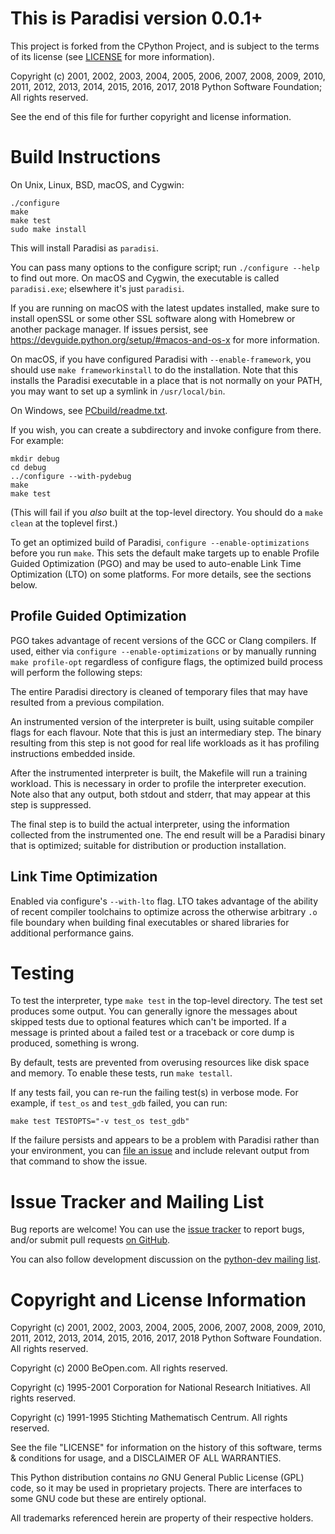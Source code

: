 This is Paradisi version 0.0.1+
=============================

This project is forked from the CPython Project, and is subject to the terms of its license (see [LICENSE](./LICENSE) for more information).

Copyright (c) 2001, 2002, 2003, 2004, 2005, 2006, 2007, 2008, 2009, 2010, 2011, 2012, 2013, 2014, 2015, 2016, 2017, 2018 Python Software Foundation; All rights reserved.

See the end of this file for further copyright and license information.

Build Instructions
==================

On Unix, Linux, BSD, macOS, and Cygwin:

    ./configure
    make
    make test
    sudo make install

This will install Paradisi as `paradisi`.

You can pass many options to the configure script; run `./configure --help` to find out more. On macOS and Cygwin, the executable is called `paradisi.exe`; elsewhere it's just `paradisi`.

If you are running on macOS with the latest updates installed, make sure to install openSSL or some other SSL software along with Homebrew or another package manager. If issues persist, see <https://devguide.python.org/setup/#macos-and-os-x> for more information.

On macOS, if you have configured Paradisi with `--enable-framework`, you should use `make frameworkinstall` to do the installation. Note that this installs the Paradisi executable in a place that is not normally on your PATH, you may want to set up a symlink in `/usr/local/bin`.

On Windows, see [PCbuild/readme.txt](https://github.com/python/cpython/blob/master/PCbuild/readme.txt).

If you wish, you can create a subdirectory and invoke configure from there. For example:

    mkdir debug
    cd debug
    ../configure --with-pydebug
    make
    make test

(This will fail if you *also* built at the top-level directory. You should do a `make clean` at the toplevel first.)

To get an optimized build of Paradisi, `configure --enable-optimizations` before you run `make`. This sets the default make targets up to enable Profile Guided Optimization (PGO) and may be used to auto-enable Link Time Optimization (LTO) on some platforms. For more details, see the sections below.

Profile Guided Optimization
---------------------------

PGO takes advantage of recent versions of the GCC or Clang compilers. If used, either via `configure --enable-optimizations` or by manually running `make profile-opt` regardless of configure flags, the optimized build process will perform the following steps:

The entire Paradisi directory is cleaned of temporary files that may have resulted from a previous compilation.

An instrumented version of the interpreter is built, using suitable compiler flags for each flavour. Note that this is just an intermediary step. The binary resulting from this step is not good for real life workloads as it has profiling instructions embedded inside.

After the instrumented interpreter is built, the Makefile will run a training workload. This is necessary in order to profile the interpreter execution. Note also that any output, both stdout and stderr, that may appear at this step is suppressed.

The final step is to build the actual interpreter, using the information collected from the instrumented one. The end result will be a Paradisi binary that is optimized; suitable for distribution or production installation.

Link Time Optimization
----------------------

Enabled via configure's `--with-lto` flag. LTO takes advantage of the ability of recent compiler toolchains to optimize across the otherwise arbitrary `.o` file boundary when building final executables or shared libraries for additional performance gains.

Testing
=======

To test the interpreter, type `make test` in the top-level directory. The test set produces some output. You can generally ignore the messages about skipped tests due to optional features which can't be imported. If a message is printed about a failed test or a traceback or core dump is produced, something is wrong.

By default, tests are prevented from overusing resources like disk space and memory. To enable these tests, run `make testall`.

If any tests fail, you can re-run the failing test(s) in verbose mode. For example, if `test_os` and `test_gdb` failed, you can run:

    make test TESTOPTS="-v test_os test_gdb"

If the failure persists and appears to be a problem with Paradisi rather than your environment, you can [file an issue](https://github.com/ocket8888/cPython/issues/new) and include relevant output from that command to show the issue.

Issue Tracker and Mailing List
==============================

Bug reports are welcome! You can use the [issue tracker](https://github.com/ocket8888/cPython/issues/new) to report bugs, and/or submit pull requests [on GitHub](https://github.com/ocket8888/cpython).

You can also follow development discussion on the [python-dev mailing list](https://mail.python.org/mailman/listinfo/python-dev/).

Copyright and License Information
=================================

Copyright (c) 2001, 2002, 2003, 2004, 2005, 2006, 2007, 2008, 2009, 2010, 2011, 2012, 2013, 2014, 2015, 2016, 2017, 2018 Python Software Foundation. All rights reserved.

Copyright (c) 2000 BeOpen.com. All rights reserved.

Copyright (c) 1995-2001 Corporation for National Research Initiatives. All rights reserved.

Copyright (c) 1991-1995 Stichting Mathematisch Centrum. All rights reserved.

See the file "LICENSE" for information on the history of this software, terms & conditions for usage, and a DISCLAIMER OF ALL WARRANTIES.

This Python distribution contains *no* GNU General Public License (GPL) code, so it may be used in proprietary projects. There are interfaces to some GNU code but these are entirely optional.

All trademarks referenced herein are property of their respective holders.
